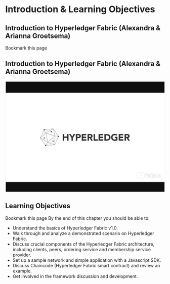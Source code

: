 # Introduction & Learning Objectives
## Introduction to Hyperledger Fabric (Alexandra & Arianna Groetsema)
Bookmark this page
## Introduction to Hyperledger Fabric (Alexandra & Arianna Groetsema)

[![Introduction to Hyperledger Fabric (Alexandra & Arianna Groetsema)](../images/video-image.png)](https://youtu.be/0B2VYDZn9dA)
## Learning Objectives
Bookmark this page
By the end of this chapter you should be able to:

-   Understand the basics of Hyperledger Fabric v1.0.
-   Walk through and analyze a demonstrated scenario on Hyperledger Fabric.
-   Discuss crucial components of the Hyperledger Fabric architecture, including clients, peers, ordering service and membership service provider.
-   Set up a sample network and simple application with a Javascript SDK.
-   Discuss Chaincode (Hyperledger Fabric smart contract) and review an example.
-   Get involved in the framework discussion and development.

